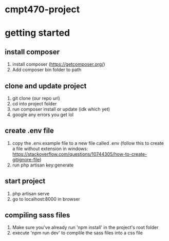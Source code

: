 # cmpt470-project

# getting started

## install composer
1. install composer (https://getcomposer.org/)
2. Add composer bin folder to path 

## clone and update project
1. git clone (our repo url)
2. cd into project folder
3. run composer install or update (idk which yet)
4. google any errors you get lol

## create .env file
1. copy the .env.example file to a new file called .env (follow this to create a file without extension in windows: https://stackoverflow.com/questions/10744305/how-to-create-gitignore-file)
2. run php artisan key:generate

## start project
1. php artisan serve
2. go to localhost:8000 in browser

## compiling sass files
1. Make sure you've already run 'npm install' in the project's root folder
2. execute 'npm run dev' to complile the sass files into a css file
